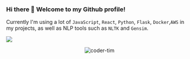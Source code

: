 ### Hi there 👋 Welcome to my Github profile!

Currently I'm using a lot of `JavaScript`, `React`, `Python`, `Flask`, `Docker`,`AWS` in my projects, as well as NLP tools such as `NLTK` and `Gensim`.


![](https://komarev.com/ghpvc/?username=coder-tim&color=blue)

<p align="center"><a><img align="center" src="https://github-readme-stats.vercel.app/api?username=coder-tim&show_icons=true&count_private=1" alt="coder-tim" /></a></p>
